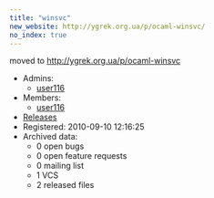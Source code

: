 ```yaml
---
title: "winsvc"
new_website: http://ygrek.org.ua/p/ocaml-winsvc/
no_index: true
---
```


moved to http://ygrek.org.ua/p/ocaml-winsvc


* Admins:
  * [user116](/users/user116)
* Members:
  * [user116](/users/user116)
* [Releases](https://download.ocamlcore.org/winsvc)
* Registered: 2010-09-10 12:16:25
* Archived data:
  * 0 open bugs
  * 0 open feature requests
  * 0 mailing list
  * 1 VCS
  * 2 released files
